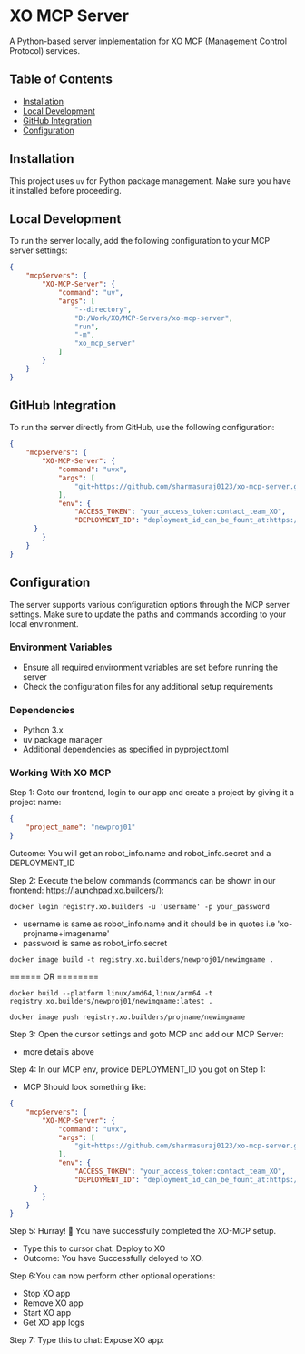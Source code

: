 # XO MCP Server

A Python-based server implementation for XO MCP (Management Control Protocol) services.

## Table of Contents
- [Installation](#installation)
- [Local Development](#local-development)
- [GitHub Integration](#github-integration)
- [Configuration](#configuration)

## Installation

This project uses `uv` for Python package management. Make sure you have it installed before proceeding.

## Local Development

To run the server locally, add the following configuration to your MCP server settings:

```json
{
    "mcpServers": {
        "XO-MCP-Server": {
            "command": "uv",
            "args": [
                "--directory",
                "D:/Work/XO/MCP-Servers/xo-mcp-server",
                "run",
                "-m",
                "xo_mcp_server"
            ]
        }
    }
}
```

## GitHub Integration

To run the server directly from GitHub, use the following configuration:

```json
{
    "mcpServers": {
        "XO-MCP-Server": {
            "command": "uvx",
            "args": [
                "git+https://github.com/sharmasuraj0123/xo-mcp-server.git"
            ],
            "env": {
                "ACCESS_TOKEN": "your_access_token:contact_team_XO",
                "DEPLOYMENT_ID": "deployment_id_can_be_fount_at:https://launchpad.xo.builders/"
      }
        }
    }
}
```

## Configuration

The server supports various configuration options through the MCP server settings. Make sure to update the paths and commands according to your local environment.

### Environment Variables
- Ensure all required environment variables are set before running the server
- Check the configuration files for any additional setup requirements

### Dependencies
- Python 3.x
- uv package manager
- Additional dependencies as specified in pyproject.toml

### Working With XO MCP
Step 1: Goto our frontend, login to our app and create a project by giving it a project name:
```json
{
    "project_name": "newproj01"
}
```

Outcome:
You will get an robot_info.name and robot_info.secret and a DEPLOYMENT_ID

Step 2: Execute the below commands (commands can be shown in our frontend: https://launchpad.xo.builders/):

```
docker login registry.xo.builders -u 'username' -p your_password
```

- username is same as robot_info.name and it should be in quotes i.e 'xo-projname+imagename'
- password is same as robot_info.secret

```
docker image build -t registry.xo.builders/newproj01/newimgname .
```

====== OR ========

```
docker build --platform linux/amd64,linux/arm64 -t registry.xo.builders/newproj01/newimgname:latest .
```

```
docker image push registry.xo.builders/projname/newimgname
```

Step 3: Open the cursor settings and goto MCP and add our MCP Server:
- more details above

Step 4: In our MCP env, provide DEPLOYMENT_ID you got on Step 1:

- MCP Should look something like:
```json
{
    "mcpServers": {
        "XO-MCP-Server": {
            "command": "uvx",
            "args": [
                "git+https://github.com/sharmasuraj0123/xo-mcp-server.git"
            ],
            "env": {
                "ACCESS_TOKEN": "your_access_token:contact_team_XO",
                "DEPLOYMENT_ID": "deployment_id_can_be_fount_at:https://launchpad.xo.builders/"
      }
        }
    }
}
```

Step 5: Hurray! 🎉 You have successfully completed the XO-MCP setup.

- Type this to cursor chat: Deploy to XO
- Outcome: You have Successfully deloyed to XO.

Step 6:You can now perform other optional operations:
- Stop XO app
- Remove XO app
- Start XO app
- Get XO app logs

Step 7: Type this to chat: Expose XO app:

